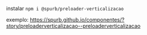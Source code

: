 instalar
`npm i @spurb/preloader-verticalizacao`

exemplo:
https://spurb.github.io/componentes/?story/preloaderverticalizacao--preloaderverticalizacao